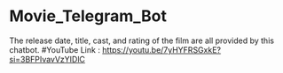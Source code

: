 # Movie_Telegram_Bot
The release date, title, cast, and rating of the film are all provided by this chatbot.
#YouTube Link : 
https://youtu.be/7yHYFRSGxkE?si=3BFPIvavVzYIDlC
